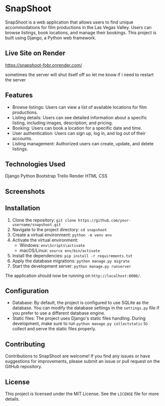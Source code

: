 # SnapShoot

SnapShoot is a web application that allows users to find unique accommodations for film productions in the Las Vegas Valley. Users can browse listings, book locations, and manage their bookings. This project is built using Django, a Python web framework.

## Live Site on Render 
https://snapshoot-fobr.onrender.com/

sometimes the server will shut itself off so let me know if i need to restart the server
## Features

- Browse listings: Users can view a list of available locations for film productions.
- Listing details: Users can see detailed information about a specific listing, including images, description, and pricing.
- Booking: Users can book a location for a specific date and time.
- User authentication: Users can sign up, log in, and log out of their accounts.
- Listing management: Authorized users can create, update, and delete listings.

## Technologies Used
Django
Python
Bootstrap
Trello
Render
HTML
CSS


## Screenshots

## Installation

1. Clone the repository: `git clone https://github.com/your-username/snapshoot.git`
2. Navigate to the project directory: `cd snapshoot`
3. Create a virtual environment: `python -m venv env`
4. Activate the virtual environment:
   - Windows: `env\Scripts\activate`
   - macOS/Linux: `source env/bin/activate`
5. Install the dependencies: `pip install -r requirements.txt`
6. Apply the database migrations: `python manage.py migrate`
7. Start the development server: `python manage.py runserver`

The application should now be running on `http://localhost:8000/`.

## Configuration

- Database: By default, the project is configured to use SQLite as the database. You can modify the database settings in the `settings.py` file if you prefer to use a different database engine.
- Static files: The project uses Django's static files handling. During development, make sure to run `python manage.py collectstatic` to collect and serve the static files properly.

## Contributing

Contributions to SnapShoot are welcome! If you find any issues or have suggestions for improvements, please submit an issue or pull request on the GitHub repository.

## License

This project is licensed under the MIT License. See the `LICENSE` file for more details.
